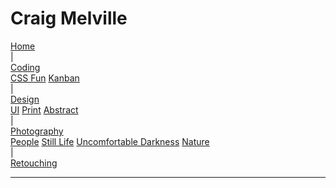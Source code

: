 <meta name="viewport" content="width=device-width, initial-scale=1">

# Craig Melville

<!-- [Home](/) | [Coding](/coding) | [Design](/design) | [Photography](/photography) | [Retoucing](/retouching) -->

<div class="dropdown">
  <a href="/">Home</a>
</div>
<span>|</span>
<div class="dropdown">
  <a href="/coding">Coding</a>
  <div class="dropdown-content">
    <a href="/coding/css-fun.html">CSS Fun</a>
    <a href="/coding/kanban.html">Kanban</a>
  </div>
</div>
<span>|</span>
<div class="dropdown">
  <a href="/design">Design</a>
  <div class="dropdown-content">
    <a href="/design/ui.html">UI</a>
    <a href="/design/print.html">Print</a>
    <a href="/design/abstract.html">Abstract</a>
  </div>
</div>
<span>|</span>
<div class="dropdown">
  <a href="/photography">Photography</a>
  <div class="dropdown-content">
    <a href="/photography/people.html">People</a>
    <a href="/photography/still-life.html">Still Life</a>
    <a href="/photography/uncomfortable-darkness.html">Uncomfortable Darkness</a>
    <a href="/photography/nature.html">Nature</a>
  </div>
</div>
<span>|</span>
<div class="dropdown">
  <a href="/retouching">Retouching</a>
</div>

---

<div id="content">
